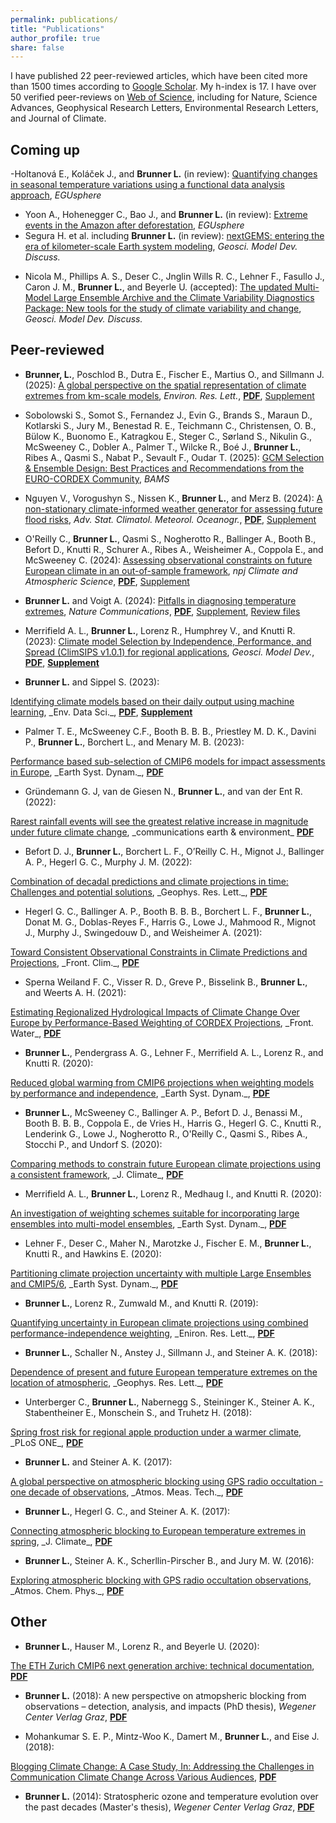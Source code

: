 ```yaml
---
permalink: publications/
title: "Publications"
author_profile: true
share: false
---
```


I have published 22 peer-reviewed articles, which have been cited more than 1500 times according to <a href="https://scholar.google.ch/citations?hl=en&user=dHMZRfwAAAAJ" target="_blank">Google Scholar</a>. My h-index is 17. I have over 50 verified peer-reviews on <a href="https://www.webofscience.com/wos/author/record/AAP-7583-2020" target="_blank">Web of Science</a>, including for Nature, Science Advances, Geophysical Research Letters, Environmental Research Letters, and Journal of Climate.

<object data="h-index.txt"></object>

Coming up
---------
-Holtanová E., Koláček J., and **Brunner L.** (in review): <a href="https://egusphere.copernicus.org/preprints/2025/egusphere-2025-3360/" target="_blank">Quantifying changes in seasonal temperature variations using a functional data analysis approach</a>, _EGUsphere_
- Yoon A., Hohenegger C., Bao J., and **Brunner L.** (in review):  <a href="https://doi.org/10.5194/egusphere-2025-3221" target="_blank">Extreme events in the Amazon after deforestation</a>, _EGUsphere_
- Segura H. et al. including **Brunner L.** (in review):  <a href="https://egusphere.copernicus.org/preprints/2025/egusphere-2025-509/" target="_blank">nextGEMS: entering the era of kilometer-scale Earth system modeling</a>, _Geosci. Model Dev. Discuss._
<!-- - **Brunner L.**, Ghosh R., Haimberger L., Hohenegger C., Putrasahan D., Rackow T., Knutti R., and Voigt A. (in preparation): Three decades of simulating global temperatures with coupled climate models -->
- Nicola M., Phillips A. S., Deser C., Jnglin Wills R. C., Lehner F., Fasullo J., Caron J. M., **Brunner L.**, and Beyerle U. (accepted): <a href="https://doi.org/10.5194/egusphere-2024-3684" target="_blank">The updated Multi-Model Large Ensemble Archive and the Climate Variability Diagnostics Package: New tools for the study of climate variability and change</a>, _Geosci. Model Dev. Discuss._

Peer-reviewed
-------------


<!-- template
- (20):
<a href="" target="_blank">
</a>,
__,
<a href="/publications/" target="_blank"><b>PDF</b></a>
-->

- **Brunner, L.**, Poschlod B., Dutra E., Fischer E., Martius O., and Sillmann J. (2025): <a href="https://doi.org/10.1088/1748-9326/ade1ef" target="_blank">A global perspective on the spatial representation of climate extremes from km-scale models</a>, _Environ. Res. Lett._,
<a href="/publications/Brunner2025.pdf" target="_blank"><b>PDF</b></a>,
<a href="/publications/supplement/Brunner2025_supplement.pdf" target="_blank">Supplement</a>

-  Sobolowski S., Somot S., Fernandez J., Evin G., Brands S., Maraun D., Kotlarski S., Jury M., Benestad R. E., Teichmann C., Christensen, O. B., Bülow K., Buonomo E., Katragkou E., Steger C., Sørland S., Nikulin G., McSweeney C., Dobler A., Palmer T., Wilcke R., Boé J., **Brunner L.**, Ribes A., Qasmi S., Nabat P., Sevault F., Oudar T. (2025): <a href="https://doi.org/10.1175/BAMS-D-23-0189.1" target="_blank">GCM Selection & Ensemble Design: Best Practices and Recommendations from the EURO-CORDEX Community</a>, _BAMS_
<!-- , -->
<!-- <a href="/publications/Sobolowski2025.pdf" target="_blank"><b>PDF</b></a>, -->
<!-- <a href="/publications/supplement/Sobolowski2025_supplement.pdf" target="_blank">Supplement</a> -->

- Nguyen V., Vorogushyn S., Nissen K., **Brunner L.**, and Merz B. (2024):
<a href="https://doi.org/10.5194/ascmo-10-195-2024" target="_blank">A non-stationary climate-informed weather generator for assessing future flood risks</a>,
_Adv. Stat. Climatol. Meteorol. Oceanogr._,
<a href="/publications/Nguyen2024.pdf" target="_blank"><b>PDF</b></a>,
<a href="/publications/supplement/Nguyen2024_supplement.pdf" target="_blank">Supplement</a>

- O'Reilly C., **Brunner L.**, Qasmi S., Nogherotto R., Ballinger A., Booth B., Befort D., Knutti R., Schurer A., Ribes A., Weisheimer A., Coppola E., and McSweeney C. (2024):
<a href="https://doi.org/10.1038/s41612-024-00648-8" target="_blank">Assessing observational constraints on future European climate in an out-of-sample framework</a>, _npj Climate and Atmospheric Science_,
<a href="/publications/OReilly2024.pdf" target="_blank"><b>PDF</b></a>,
<a href="/publications/supplement/OReilly2024_supplement.pdf" target="_blank">Supplement</a>

- **Brunner L.** and Voigt A. (2024):
<a href="https://doi.org/10.1038/s41467-024-46349-x" target="_blank">Pitfalls in diagnosing temperature extremes</a>,
_Nature Communications_,
<a href="/publications/Brunner2024.pdf" target="_blank"><b>PDF</b></a>,
<a href="/publications/supplement/Brunner2024_supplement.pdf" target="_blank">Supplement</a>,
<a href="/publications/supplement/Brunner2024_peer-review.pdf" target="_blank">Review files</a>

- Merrifield A. L., <b>Brunner L.</b>, Lorenz R., Humphrey V., and Knutti R. (2023): <a href="https://doi.org/10.5194/gmd-16-4715-2023" target="_blank"> Climate model Selection by Independence, Performance, and Spread (ClimSIPS v1.0.1) for regional applications</a>,
_Geosci. Model Dev._, <a href="/publications/Merrifield2023.pdf" target="_blank"><b>PDF</b></a>,
<a href="/publications/supplement/Merrifield2023_supplement.pdf" target="_blank"><b>Supplement</b></a>

- **Brunner L.** and Sippel S. (2023):
<a href="https://doi.org/10.1017/eds.2023.23" target="_blank">
Identifying climate models based on their daily output using
machine learning</a>,
_Env. Data Sci._,
<a href="/publications/Brunner2023.pdf" target="_blank"><b>PDF</b></a>,
<a href="/publications/supplement/Brunner2023_supplement.pdf" target="_blank"><b>Supplement</b></a>

- Palmer T. E., McSweeney C.F., Booth B. B. B., Priestley M. D. K., Davini P., **Brunner L.**, Borchert L., and Menary M. B. (2023):
<a href="https://doi.org/10.5194/esd-14-457-2023" target="_blank">
Performance based sub-selection of CMIP6 models for impact assessments in Europe</a>,
_Earth Syst. Dynam._,
<a href="/publications/Palmer2022.pdf" target="_blank"><b>PDF</b></a>

- Gründemann G. J, van de Giesen N., **Brunner L.**, and van der Ent R. (2022):
<a href="https://doi.org/10.1038/s43247-022-00558-8" target="_blank">
Rarest rainfall events will see the greatest relative increase in magnitude under future climate change</a>,
_communications earth & environment_
<a href="/publications/Gruendemann2022.pdf" target="_blank"><b>PDF</b></a>

- Befort D. J., **Brunner L.**, Borchert L. F., O’Reilly C. H., Mignot J., Ballinger A. P., Hegerl G. C., Murphy J. M. (2022):
<a href="https://doi.org/10.1029/2022GL098568" target="_blank">
Combination of decadal predictions and climate projections in time: Challenges and potential solutions</a>,
_Geophys. Res. Lett._,
<a href="/publications/Befort2022.pdf" target="_blank"><b>PDF</b></a>

- Hegerl G. C., Ballinger A. P., Booth B. B. B., Borchert L. F., **Brunner L.**, Donat M. G., Doblas-Reyes F., Harris G., Lowe J., Mahmood R., Mignot J., Murphy J., Swingedouw D., and Weisheimer A. (2021):
<a href="https://doi.org/10.3389/fclim.2021.678109" target="_blank">
Toward Consistent Observational Constraints in Climate Predictions and Projections</a>,
_Front. Clim._,
<a href="/publications/Hegerl2021.pdf" target="_blank"><b>PDF</b></a>

- Sperna Weiland F. C., Visser R. D., Greve P., Bisselink B., **Brunner L.**, and Weerts A. H. (2021):
<a href="https://doi.org/10.3389/frwa.2021.713537" target="_blank">
Estimating Regionalized Hydrological Impacts of Climate Change Over Europe by Performance-Based Weighting of CORDEX Projections</a>,
_Front. Water_,
<a href="/publications/Weiland2021.pdf" target="_blank"><b>PDF</b></a>

- **Brunner L.**, Pendergrass A. G., Lehner F., Merrifield A. L., Lorenz R., and Knutti R. (2020):
<a href="https://doi.org/10.5194/esd-11-995-2020" target="_blank">
Reduced global warming from CMIP6 projections when weighting models by performance and independence</a>,
_Earth Syst. Dynam._,
<a href="/publications/Brunner2020b.pdf" target="_blank"><b>PDF</b></a>

- **Brunner L.**, McSweeney C., Ballinger A. P., Befort D. J., Benassi M., Booth B. B. B., Coppola E., de Vries H., Harris G., Hegerl G. C., Knutti R., Lenderink G., Lowe J., Nogherotto R., O'Reilly C., Qasmi S., Ribes A., Stocchi P., and Undorf S. (2020):
<a href="https://doi.org/10.1175/JCLI-D-19-0953.1" target="_blank">
Comparing methods to constrain future European climate projections using a consistent framework</a>,
_J. Climate_,
<a href="/publications/Brunner2020c.pdf" target="_blank"><b>PDF</b></a>

- Merrifield A. L., **Brunner L.**, Lorenz R., Medhaug I., and Knutti R. (2020):
<a href="https://doi.org/10.5194/esd-11-807-2020" target="_blank">
An investigation of weighting schemes suitable for incorporating large ensembles into multi-model ensembles</a>,
_Earth Syst. Dynam._,
<a href="/publications/Merrifield2020.pdf" target="_blank"><b>PDF</b></a>

- Lehner F., Deser C., Maher N., Marotzke J., Fischer E. M., **Brunner L.**, Knutti R., and Hawkins E. (2020):
<a href="https://doi.org/10.5194/esd-11-491-2020" target="_blank">
Partitioning climate projection uncertainty with multiple Large Ensembles and CMIP5/6</a>,
_Earth Syst. Dynam._,
<a href="/publications/Lehner2020.pdf" target="_blank"><b>PDF</b></a>

- **Brunner L.**, Lorenz R., Zumwald M., and Knutti R. (2019):
<a href="https://doi.org/10.1088/1748-9326/ab492f" target="_blank">
Quantifying uncertainty in European climate projections using combined performance-independence weighting</a>,
_Eniron. Res. Lett._,
<a href="/publications/Brunner2019.pdf" target="_blank"><b>PDF</b></a>

- **Brunner L.**, Schaller N., Anstey J., Sillmann J., and Steiner A. K. (2018):
<a href="https://doi.org/10.1029/2018GL077837" target="_blank">
Dependence of present and future European temperature extremes on the location of atmospheric</a>,
_Geophys. Res. Lett._,
<a href="/publications/Brunner2018.pdf" target="_blank"><b>PDF</b></a>

- Unterberger C., **Brunner L.**, Nabernegg S., Steininger K., Steiner A. K., Stabentheiner E., Monschein S., and Truhetz H. (2018):
<a href="https://doi.org/10.1371/journal.pone.0200201" target="_blank">
Spring frost risk for regional apple production under a warmer climate</a>,
_PLoS ONE_,
<a href="/publications/Unterberger2018.pdf" target="_blank"><b>PDF</b></a>

- **Brunner L.** and Steiner A. K. (2017):
<a href="https://doi.org/10.5194/amt-10-4727-2017" target="_blank">
A global perspective on atmospheric blocking using GPS radio occultation - one decade of observations</a>,
_Atmos. Meas. Tech._,
<a href="/publications/Brunner2017a.pdf" target="_blank"><b>PDF</b></a>

- **Brunner L.**, Hegerl G. C., and Steiner A. K. (2017):
<a href="https://doi.org/10.1175/JCLI-D-16-0518.1" target="_blank">
 Connecting atmospheric blocking to European temperature extremes in spring</a>,
 _J. Climate_,
<a href="/publications/Brunner2017.pdf" target="_blank"><b>PDF</b></a>

- **Brunner L.**, Steiner A. K., Scherllin-Pirscher B., and Jury M. W. (2016):
<a href="https://doi.org/10.5194/acp-16-4593-2016" target="_blank">
Exploring atmospheric blocking with GPS radio occultation observations</a>,
_Atmos. Chem. Phys._,
<a href="/publications/Brunner2016.pdf" target="_blank"><b>PDF</b></a>

Other
-----
<!-- / Andere -->


- **Brunner L.**, Hauser M., Lorenz R., and Beyerle U. (2020):
<a href="http://doi.org/10.5281/zenodo.3734128" target="_blank">
The ETH Zurich CMIP6 next generation archive: technical documentation</a>,
<a href="/publications/Brunner2020.pdf" target="_blank"><b>PDF</b></a>

- **Brunner L.** (2018):
A new perspective on atmopsheric blocking from observations &ndash; detection, analysis, and impacts (PhD thesis),
_Wegener Center Verlag Graz_,
<a href="/thesis/Brunner2018_PhD.pdf" target="_blank"><b>PDF</b></a>

- Mohankumar S. E. P., Mintz-Woo K., Damert M., **Brunner L.**, and Eise J. (2018):
<a href="https://doi.org/10.1007/978-3-319-98294-6" target="_blank">
Blogging Climate Change: A Case Study, In: Addressing the Challenges in Communication Climate Change Across Various Audiences</a>,
<a href="/publications/Mohankumar2018.pdf" target="_blank"><b>PDF</b></a>

- **Brunner L.** (2014):
Stratospheric ozone and temperature evolution over the past decades (Master's thesis),
_Wegener Center Verlag Graz_,
<a href="/thesis/Brunner2014.pdf" target="_blank"><b>PDF</b></a>
